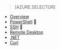 > [AZURE.SELECTOR]
- [Overview](/documentation/articles/hdinsight-use-pig)
- [PowerShell](/documentation/articles/hdinsight-hadoop-use-pig-powershell)

- [SSH](/documentation/articles/hdinsight-hadoop-use-pig-ssh)

- [Remote Desktop](/documentation/articles/hdinsight-hadoop-use-pig-remote-desktop)
- [.NET](/documentation/articles/hdinsight-hadoop-use-pig-dotnet-sdk-v1)
- [Curl](/documentation/articles/hdinsight-hadoop-use-pig-curl)
